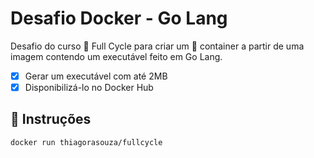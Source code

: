 # Desafio Docker - Go Lang

Desafio do curso :rocket: Full Cycle para criar um :whale: container a partir de uma imagem contendo um executável feito em Go Lang.

- [x] Gerar um executável com até 2MB
- [x] Disponibilizá-lo no Docker Hub

## :memo: Instruções

```
docker run thiagorasouza/fullcycle
```